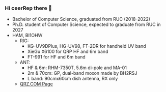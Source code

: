 ### Hi ceerRep there 👋

- Bachelor of Computer Science, graduated from RUC (2018-2022)  
- Ph.D. student of Computer Science, expected to graduate from RUC in 2027  
- HAM, BI1OHW   
  - RIG:   
    - KG-UV9DPlus, HG-UV98, FT-2DR for handheld UV band   
    - XieGu X6100 for QRP HF and 6m band   
    - FT-991 for HF and 6m band   
  - ANT:   
    - HF & 6m: RHM-7350T, 5.6m di-pole and MA-01
    - 2m & 70cm: GP, dual-band moxon made by BH2RSJ
    - L band: 90cmx60cm dish antenna, RX only
  - [QRZ.COM Page](https://www.qrz.com/db/bi1ohw)
